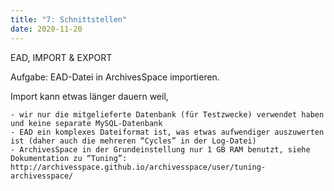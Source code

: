 ```yaml
---
title: "7: Schnittstellen"
date: 2020-11-20
---
```


EAD, IMPORT & EXPORT

Aufgabe:
EAD-Datei in ArchivesSpace importieren.


Import kann etwas länger dauern weil,

    - wir nur die mitgelieferte Datenbank (für Testzwecke) verwendet haben und keine separate MySQL-Datenbank
    - EAD ein komplexes Dateiformat ist, was etwas aufwendiger auszuwerten ist (daher auch die mehreren “Cycles” in der Log-Datei)
    - ArchivesSpace in der Grundeinstellung nur 1 GB RAM benutzt, siehe Dokumentation zu “Tuning”: http://archivesspace.github.io/archivesspace/user/tuning-archivesspace/

